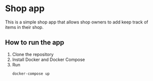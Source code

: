 # Shop app
This is a simple shop app that allows shop owners to add keep track of items in their shop.
## How to run the app
1. Clone the repository
2. Install Docker and Docker Compose
3. Run
   ```docker-compose build
   docker-compose up
   ```